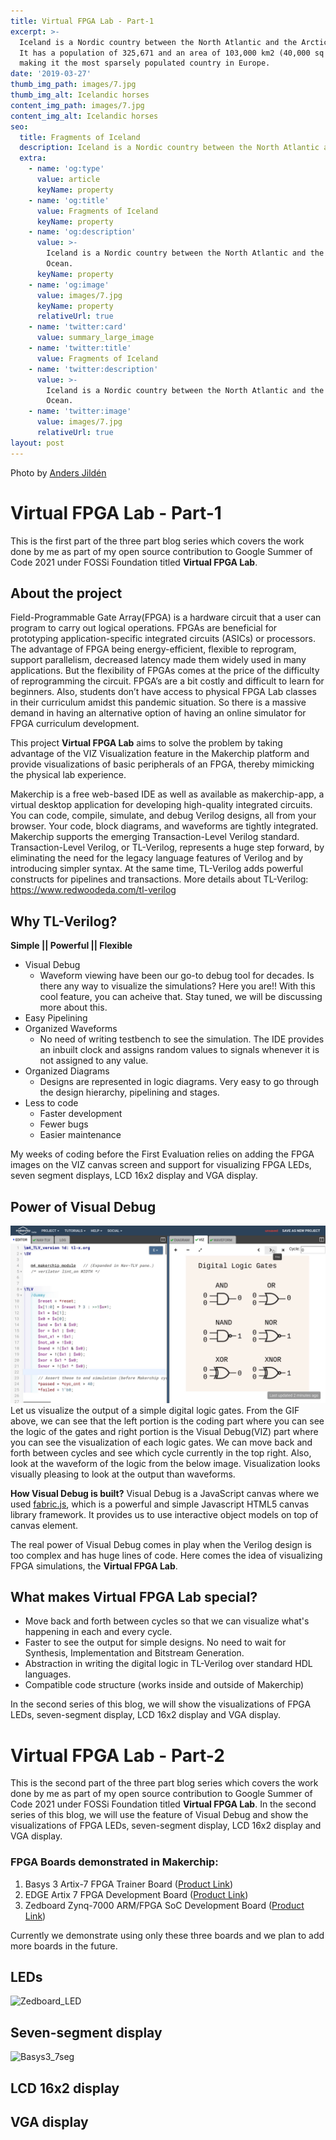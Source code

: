 ```yaml
---
title: Virtual FPGA Lab - Part-1
excerpt: >-
  Iceland is a Nordic country between the North Atlantic and the Arctic Ocean.
  It has a population of 325,671 and an area of 103,000 km2 (40,000 sq mi),
  making it the most sparsely populated country in Europe.
date: '2019-03-27'
thumb_img_path: images/7.jpg
thumb_img_alt: Icelandic horses
content_img_path: images/7.jpg
content_img_alt: Icelandic horses
seo:
  title: Fragments of Iceland
  description: Iceland is a Nordic country between the North Atlantic and the Arctic Ocean.
  extra:
    - name: 'og:type'
      value: article
      keyName: property
    - name: 'og:title'
      value: Fragments of Iceland
      keyName: property
    - name: 'og:description'
      value: >-
        Iceland is a Nordic country between the North Atlantic and the Arctic
        Ocean.
      keyName: property
    - name: 'og:image'
      value: images/7.jpg
      keyName: property
      relativeUrl: true
    - name: 'twitter:card'
      value: summary_large_image
    - name: 'twitter:title'
      value: Fragments of Iceland
    - name: 'twitter:description'
      value: >-
        Iceland is a Nordic country between the North Atlantic and the Arctic
        Ocean.
    - name: 'twitter:image'
      value: images/7.jpg
      relativeUrl: true
layout: post
---
```


Photo by [Anders Jildén](https://unsplash.com/photos/uO4Au3LrCtk)

# Virtual FPGA Lab - Part-1
This is the first part of the three part blog series which covers the work done by me as part of my open source contribution to Google Summer of Code 2021 under FOSSi Foundation titled __Virtual FPGA Lab__.

## About the project
Field-Programmable Gate Array(FPGA) is a hardware circuit that a user can program to carry out logical operations. FPGAs are beneficial for prototyping application-specific integrated circuits (ASICs) or processors. The advantage of FPGA being energy-efficient, flexible to reprogram, support parallelism, decreased latency made them widely used in many applications. But the flexibility of FPGAs comes at the price of the difficulty of reprogramming the circuit. FPGA’s are a bit costly and difficult to learn for beginners. Also, students don’t have access to physical FPGA Lab classes in their curriculum amidst this pandemic situation. So there is a massive demand in having an alternative option of having an online simulator for FPGA curriculum development. 

This project __Virtual FPGA Lab__ aims to solve the problem by taking advantage of the VIZ Visualization feature in the Makerchip platform and provide visualizations of basic peripherals of an FPGA, thereby mimicking the physical lab experience.

Makerchip is a free web-based IDE as well as available as makerchip-app, a virtual desktop application for developing high-quality integrated circuits. You can code, compile, simulate, and debug Verilog designs, all from your browser. Your code, block diagrams, and waveforms are tightly integrated. Makerchip supports the emerging Transaction-Level Verilog standard. Transaction-Level Verilog, or TL-Verilog, represents a huge step forward, by eliminating the need for the legacy language features of Verilog and by introducing simpler syntax. At the same time, TL-Verilog adds powerful constructs for pipelines and transactions. More details about TL-Verilog: https://www.redwoodeda.com/tl-verilog

## Why TL-Verilog?
__Simple || Powerful || Flexible__
- Visual Debug
  - Waveform viewing have been our go-to debug tool for decades. Is there any way to visualize the simulations? Here you are!! With this cool feature, you can acheive that. Stay tuned, we will be discussing more about this.
- Easy Pipelining
- Organized Waveforms
  - No need of writing testbench to see the simulation. The IDE provides an inbuilt clock and assigns random values to signals whenever it is not assigned to any value.
- Organized Diagrams
  - Designs are represented in logic diagrams. Very easy to go through the design hierarchy, pipelining and stages.
- Less to code
  - Faster development
  - Fewer bugs 
  - Easier maintenance

My weeks of coding before the First Evaluation relies on adding the FPGA images on the VIZ canvas screen and support for visualizing FPGA LEDs, seven segment displays, LCD 16x2 display and VGA display.

## Power of Visual Debug
![logic_gates](./images/logic_gates.gif)
Let us visualize the output of a simple digital logic gates. From the GIF above, we can see that the left portion is the coding part where you can see the logic of the gates and right portion is the Visual Debug(VIZ) part where you can see the visualization of each logic gates. We can move back and forth between cycles and see which cycle currently in the top right. Also, look at the waveform of the logic from the below image. Visualization looks visually pleasing to look at the output than waveforms.

__How Visual Debug is built?__
Visual Debug is a JavaScript canvas where we used [fabric.js](http://fabricjs.com/), which is a powerful and simple Javascript HTML5 canvas library framework. It provides us to use interactive object models on top of canvas element.

The real power of Visual Debug comes in play when the Verilog design is too complex and has huge lines of code. Here comes the idea of visualizing FPGA simulations, the __Virtual FPGA Lab__.


## What makes Virtual FPGA Lab special?
- Move back and forth between cycles so that we can visualize what's happening in each and every cycle.
- Faster to see the output for simple designs. No need to wait for Synthesis, Implementation and Bitstream Generation.
- Abstraction in writing the digital logic in TL-Verilog over standard HDL languages.
- Compatible code structure (works inside and outside of Makerchip)

In the second series of this blog, we will show the visualizations of FPGA LEDs, seven-segment display, LCD 16x2 display and VGA display.

# Virtual FPGA Lab - Part-2
This is the second part of the three part blog series which covers the work done by me as part of my open source contribution to Google Summer of Code 2021 under FOSSi Foundation titled __Virtual FPGA Lab__. In the second series of this blog, we will use the feature of Visual Debug and show the visualizations of FPGA LEDs, seven-segment display, LCD 16x2 display and VGA display.

### FPGA Boards demonstrated in Makerchip:
1. Basys 3 Artix-7 FPGA Trainer Board ([Product Link](https://store.digilentinc.com/basys-3-artix-7-fpga-beginner-board-recommended-for-introductory-users/)) 
3. EDGE Artix 7 FPGA Development Board ([Product Link](https://allaboutfpga.com/product/edge-artix-7-fpga-development-board/))
4. Zedboard Zynq-7000 ARM/FPGA SoC Development Board ([Product Link](https://www.avnet.com/wps/portal/us/products/avnet-boards/avnet-board-families/zedboard/))

Currently we demonstrate using only these three boards and we plan to add more boards in the future.
## LEDs
![Zedboard_LED](https://user-images.githubusercontent.com/15063738/124794052-3c88ea80-df6c-11eb-9da2-1e250868b6de.gif)
## Seven-segment display
![Basys3_7seg](https://user-images.githubusercontent.com/15063738/124794130-532f4180-df6c-11eb-8541-0f83f9ec47c6.gif)
## LCD 16x2 display

## VGA display